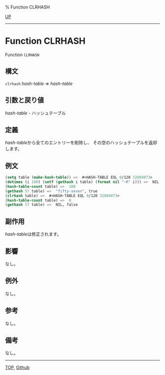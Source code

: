 % Function CLRHASH

[UP](18.2.html)  

---

# Function **CLRHASH**


Function `CLRHASH`


## 構文

`clrhash` *hash-table* => *hash-table*


## 引数と戻り値

*hash-table* - ハッシュテーブル


## 定義

*hash-table*から全てのエントリーを削除し、
その空のハッシュテーブルを返却します。


## 例文

```lisp
(setq table (make-hash-table)) =>  #<HASH-TABLE EQL 0/120 32004073>
(dotimes (i 100) (setf (gethash i table) (format nil "~R" i))) =>  NIL
(hash-table-count table) =>  100
(gethash 57 table) =>  "fifty-seven", true
(clrhash table) =>  #<HASH-TABLE EQL 0/120 32004073>
(hash-table-count table) =>  0
(gethash 57 table) =>  NIL, false
```


## 副作用

*hash-table*は修正されます。


## 影響

なし。


## 例外

なし。


## 参考

なし。


## 備考

なし。


---
[TOP](index.html),  [Github](https://github.com/nptcl/npt-japanese)


